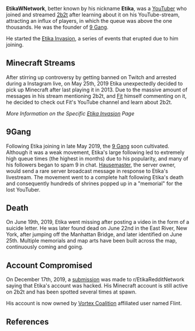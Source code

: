 **EtikaWNetwork**, better known by his nickname **Etika**, was a [YouTuber](https://2b2t.miraheze.org/wiki/Category:YouTubers) who joined and streamed [2b2t](https://2b2t.miraheze.org/wiki/2b2t) after learning about it on his YouTube-stream, attracting an influx of players, in which the queue was above the one thousands. He was the founder of [9 Gang](https://2b2t.miraheze.org/wiki/9_Gang).

He started the [Etika Invasion](https://2b2t.miraheze.org/wiki/Etika_Invasion), a series of events that erupted due to him joining.

## Minecraft Streams
After stirring up controversy by getting banned on Twitch and arrested during a Instagram live, on May 25th, 2019 Etika unexpectedly decided to pick up Minecraft after last playing it in 2013. Due to the massive amount of messages in his stream mentioning 2b2t, and [Fit](https://2b2t.miraheze.org/wiki/Fit) himself commenting on it, he decided to check out Fit's YouTube channel and learn about 2b2t.

*More Information on the Specific [Etika Invasion](https://2b2t.miraheze.org/wiki/Etika_Invasion) Page*

## 9Gang
Following Etika joining in late May 2019, the [9 Gang](https://2b2t.miraheze.org/wiki/9_Gang) soon cultivated. Although it was a weak movement, Etika's large following led to extremely high queue times (the highest in months) due to his popularity, and many of his followers began to spam 9 in chat. [Hausemaster](https://2b2t.miraheze.org/wiki/Hausemaster), the server owner, would send a rare server broadcast message in response to Etika's livestream.  The movement went to a complete halt following Etika's death and consequently hundreds of shrines popped up in a "memorial" for the lost YouTuber.

## Death
On June 19th, 2019, Etika went missing after posting a video in the form of a suicide letter. He was later found dead on June 22nd in the East River, New York, after jumping off the Manhattan Bridge, and later identified on June 25th. Multiple memorials and map arts have been built across the map, continuously coming and going.

## Account Compromised
On December 17th, 2019, a [submission](https://reddit.com/r/EtikaRedditNetwork/comments/ec2dvw/etikas_minecraft_account_may_have_gotten_hacked/) was made to r/EtikaRedditNetwork saying that Etika's account was hacked. His Minecraft account is still active on 2b2t and has been spotted several times at spawn.

His account is now owned by [Vortex Coalition](https://2b2t.miraheze.org/wiki/Vortex_Coalition) affiliated user named Flint.

## References
